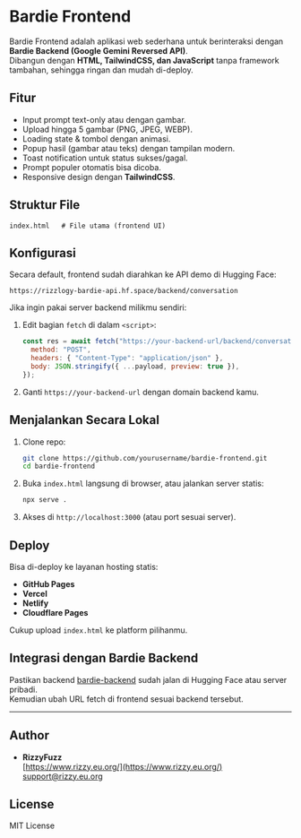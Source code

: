 # Bardie Frontend

Bardie Frontend adalah aplikasi web sederhana untuk berinteraksi dengan **Bardie Backend (Google Gemini Reversed API)**.  
Dibangun dengan **HTML, TailwindCSS, dan JavaScript** tanpa framework tambahan, sehingga ringan dan mudah di-deploy.

## Fitur
- Input prompt text-only atau dengan gambar.
- Upload hingga 5 gambar (PNG, JPEG, WEBP).
- Loading state & tombol dengan animasi.
- Popup hasil (gambar atau teks) dengan tampilan modern.
- Toast notification untuk status sukses/gagal.
- Prompt populer otomatis bisa dicoba.
- Responsive design dengan **TailwindCSS**.

## Struktur File
```
index.html   # File utama (frontend UI)
```

## Konfigurasi
Secara default, frontend sudah diarahkan ke API demo di Hugging Face:
```
https://rizzlogy-bardie-api.hf.space/backend/conversation
```

Jika ingin pakai server backend milikmu sendiri:
1. Edit bagian `fetch` di dalam `<script>`:
   ```js
   const res = await fetch("https://your-backend-url/backend/conversation", {
     method: "POST",
     headers: { "Content-Type": "application/json" },
     body: JSON.stringify({ ...payload, preview: true }),
   });
   ```
2. Ganti `https://your-backend-url` dengan domain backend kamu.

## Menjalankan Secara Lokal
1. Clone repo:
   ```bash
   git clone https://github.com/yourusername/bardie-frontend.git
   cd bardie-frontend
   ```
2. Buka `index.html` langsung di browser, atau jalankan server statis:
   ```bash
   npx serve .
   ```
3. Akses di `http://localhost:3000` (atau port sesuai server).

## Deploy
Bisa di-deploy ke layanan hosting statis:
- **GitHub Pages**
- **Vercel**
- **Netlify**
- **Cloudflare Pages**

Cukup upload `index.html` ke platform pilihanmu.

## Integrasi dengan Bardie Backend
Pastikan backend [bardie-backend](https://github.com/rizzlydev/bardie-backend) sudah jalan di Hugging Face atau server pribadi.  
Kemudian ubah URL fetch di frontend sesuai backend tersebut.

---

## Author
- **RizzyFuzz**  
   [https://www.rizzy.eu.org/](https://www.rizzy.eu.org/)  
   support@rizzy.eu.org

## License
MIT License
